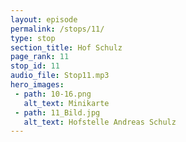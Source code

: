 ```yaml
---
layout: episode
permalink: /stops/11/
type: stop
section_title: Hof Schulz
page_rank: 11
stop_id: 11
audio_file: Stop11.mp3
hero_images:
 - path: 10-16.png
   alt_text: Minikarte
 - path: 11_Bild.jpg
   alt_text: Hofstelle Andreas Schulz
---
```

